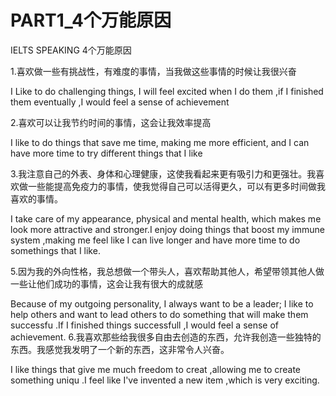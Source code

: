 # PART1_4个万能原因


<!--more-->

IELTS SPEAKING 4个万能原因

1.喜欢做一些有挑战性，有难度的事情，当我做这些事情的时候让我很兴奋

   I Like to do challenging things, I will feel excited when I do them ,if I finished them eventually  ,I would feel a sense of  achievement

2.喜欢可以让我节约时间的事情，这会让我效率提高

   I like to do things that save me time, making me more efficient, and I can have more time to try different things that I like

3.我注意自己的外表、身体和心理健康，这使我看起来更有吸引力和更强壮。我喜欢做一些能提高免疫力的事情，使我觉得自己可以活得更久，可以有更多时间做我喜欢的事情。

   I take care of my appearance, physical and mental health, which makes me  look  more attractive and stronger.I enjoy doing things that boost my immune system  ,making me feel like I can live longer and  have more time to do somethings that I like.

5.因为我的外向性格，我总想做一个带头人，喜欢帮助其他人，希望带领其他人做一些让他们成功的事情，这会让我有很大的成就感

   Because of my outgoing personality, I always want to be a leader; I like to help others and want to lead others to do something that will make them successfu .If I finished things successfull ,I would feel a sense of achievement.
6.我喜欢那些给我很多自由去创造的东西，允许我创造一些独特的东西。我感觉我发明了一个新的东西，这非常令人兴奋。

   I like things that give me much freedom to creat ,allowing me to create something uniqu .I feel like I've invented a new item ,which is very exciting.

